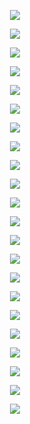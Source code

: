 <p align="center"> <img src= 'all_figs/Hyperplanes DGN, Run = 1, Epoch = 0000, Step = 00.png' /> </p>
<p align="center"> <img src= 'all_figs/Hyperplanes DGN, Run = 1, Epoch = 0001, Step = 04.png' /> </p>
<p align="center"> <img src= 'all_figs/Hyperplanes DGN, Run = 1, Epoch = 0001, Step = 08.png' /> </p>
<p align="center"> <img src= 'all_figs/Hyperplanes DGN, Run = 1, Epoch = 0001, Step = 12.png' /> </p>
<p align="center"> <img src= 'all_figs/Hyperplanes DGN, Run = 1, Epoch = 0001, Step = 16.png' /> </p>
<p align="center"> <img src= 'all_figs/Hyperplanes DGN, Run = 1, Epoch = 0002, Step = 04.png' /> </p>
<p align="center"> <img src= 'all_figs/Hyperplanes DGN, Run = 1, Epoch = 0002, Step = 08.png' /> </p>
<p align="center"> <img src= 'all_figs/Hyperplanes DGN, Run = 1, Epoch = 0002, Step = 12.png' /> </p>
<p align="center"> <img src= 'all_figs/Hyperplanes DGN, Run = 1, Epoch = 0002, Step = 16.png' /> </p>
<p align="center"> <img src= 'all_figs/Hyperplanes DGN, Run = 1, Epoch = 0003, Step = 16.png' /> </p>
<p align="center"> <img src= 'all_figs/Hyperplanes DGN, Run = 1, Epoch = 0004, Step = 16.png' /> </p>
<p align="center"> <img src= 'all_figs/Hyperplanes DGN, Run = 1, Epoch = 0005, Step = 16.png' /> </p>
<p align="center"> <img src= 'all_figs/Hyperplanes DGN, Run = 1, Epoch = 0006, Step = 16.png' /> </p>
<p align="center"> <img src= 'all_figs/Hyperplanes DGN, Run = 1, Epoch = 0007, Step = 16.png' /> </p>
<p align="center"> <img src= 'all_figs/Hyperplanes DGN, Run = 1, Epoch = 0008, Step = 16.png' /> </p>
<p align="center"> <img src= 'all_figs/Hyperplanes DGN, Run = 1, Epoch = 0009, Step = 16.png' /> </p>
<p align="center"> <img src= 'all_figs/Hyperplanes DGN, Run = 1, Epoch = 0010, Step = 16.png' /> </p>
<p align="center"> <img src= 'all_figs/Hyperplanes DGN, Run = 1, Epoch = 0020, Step = 16.png' /> </p>
<p align="center"> <img src= 'all_figs/Hyperplanes DGN, Run = 1, Epoch = 0030, Step = 16.png' /> </p>
<p align="center"> <img src= 'all_figs/Hyperplanes DGN, Run = 1, Epoch = 0040, Step = 16.png' /> </p>
<p align="center"> <img src= 'all_figs/Hyperplanes DGN, Run = 1, Epoch = 0050, Step = 16.png' /> </p>
<p align="center"> <img src= 'all_figs/Hyperplanes DGN, Run = 1, Epoch = 0060, Step = 16.png' /> </p>
